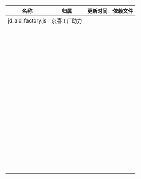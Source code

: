 |				名称				|				归属				|				更新时间					| 依赖文件 |
|-----------------------------------|-----------------------------------|---------------------------------------|----------|
|jd_aid_factory.js					|京喜工厂助力						|										|
|					|						|						|
|					|						|						|
|					|						|						|
|					|						|						|
|					|						|						|
|					|						|						|
|					|						|						|
|					|						|						|
|					|						|						|
|					|						|						|
|					|						|						|
|					|						|						|
|					|						|						|
|					|						|						|
|					|						|						|
|					|						|						|
|					|						|						|
|					|						|						|
|					|						|						|
|					|						|						|
|					|						|						|
|					|						|						|
|					|						|						|
|					|						|						|
|					|						|						|
|					|						|						|
|					|						|						|
|					|						|						|
|					|						|						|
|					|						|						|
|					|						|						|
|					|						|						|
|					|						|						|
|					|						|						|
|					|						|						|
|					|						|						|
|					|						|						|
|					|						|						|
|					|						|						|
|					|						|						|
|					|						|						|
|					|						|						|
|					|						|						|
|					|						|						|
|					|						|						|
|					|						|						|
|					|						|						|
|					|						|						|
|					|						|						|
|					|						|						|
|					|						|						|
|					|						|						|
|					|						|						|
|					|						|						|
|					|						|						|
|					|						|						|
|					|						|						|
|					|						|						|
|					|						|						|
|					|						|						|
|					|						|						|
|					|						|						|
|					|						|						|
|					|						|						|
|					|						|						|
|					|						|						|
|					|						|						|
|					|						|						|
|					|						|						|
|					|						|						|
|					|						|						|
|					|						|						|
|					|						|						|
|					|						|						|
|					|						|						|
|					|						|						|
|					|						|						|

